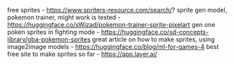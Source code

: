 free sprites - https://www.spriters-resource.com/search/?
sprite gen model, pokemon trainer, might work is tested -  https://huggingface.co/sWizad/pokemon-trainer-sprite-pixelart
gen one poken sprites in fighting mode -  https://huggingface.co/sd-concepts-library/gba-pokemon-sprites 
great article on how to make sprites, using image2image models - https://huggingface.co/blog/ml-for-games-4 
best free site to make sprites so far - https://app.layer.ai/